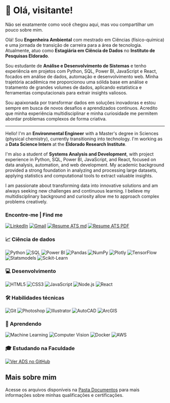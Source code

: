 # 👋 Olá, visitante!
Não sei exatamente como você chegou aqui, mas vou compartilhar um pouco sobre mim. 

<p>Olá! Sou <strong>Engenheira Ambiental</strong> com mestrado em Ciências (físico-química) e uma jornada de transição de carreira para a área de tecnologia. Atualmente, atuo como <strong>Estagiária em Ciência de Dados</strong> no <strong>Instituto de Pesquisas Eldorado</strong>.</p>
<p>Sou estudante de <strong>Análise e Desenvolvimento de Sistemas</strong> e tenho experiência em projetos com Python, SQL, Power BI, JavaScript e React, focados em análise de dados, automação e desenvolvimento web. Minha trajetória acadêmica me proporcionou uma sólida base em análise e tratamento de grandes volumes de dados, aplicando estatística e ferramentas computacionais para extrair insights valiosos.</p>
<p>Sou apaixonada por transformar dados em soluções inovadoras e estou sempre em busca de novos desafios e aprendizados contínuos. Acredito que minha experiência multidisciplinar e minha curiosidade me permitem abordar problemas complexos de forma criativa.</p>

---

<p>Hello! I'm an <strong>Environmental Engineer</strong> with a Master's degree in Sciences (physical chemistry), currently transitioning into technology. I'm working as a <strong>Data Science Intern</strong> at the <strong>Eldorado Research Institute</strong>.</p>
<p>I'm also a student of <strong>Systems Analysis and Development</strong>, with project experience in Python, SQL, Power BI, JavaScript, and React, focused on data analysis, automation, and web development. My academic background provided a strong foundation in analyzing and processing large datasets, applying statistics and computational tools to extract valuable insights.</p>
<p>I am passionate about transforming data into innovative solutions and am always seeking new challenges and continuous learning. I believe my multidisciplinary background and curiosity allow me to approach complex problems creatively.</p>


### Encontre-me | Find me

<a href="https://www.linkedin.com/in/vitoriapguimaraes/"><img src="https://img.shields.io/badge/-in/vitoriapguimaraes-0077B5?style=for-the-badge" alt="LinkedIn"/></a> 
<a href="mailto:vipistori@gmail.com"><img src="https://img.shields.io/badge/-vipistori@gmail.com-D14836?style=for-the-badge" alt="Gmail"/></a>
<a href="https://github.com/vitoriapguimaraes/vitoriapguimaraes/blob/main/README.md"><img src="https://img.shields.io/badge/Currículo%20em%20md-gray?style=for-the-badge" alt="Resume ATS md"/></a>
<a href="https://github.com/vitoriapguimaraes/vitoriapguimaraes/blob/main/DOCUMENTOS/Vitoria_Pistori_RESUME.pdf"><img src="https://img.shields.io/badge/Currículo%20em%20pdf-gray?style=for-the-badge" alt="Resume ATS PDF"/></a>

### 📈 Ciência de dados
![Python](https://img.shields.io/badge/-Python-000000?style=for-the-badge&logo=python&logoColor=white)
![SQL](https://img.shields.io/badge/-SQL-000000?style=for-the-badge&logo=sqlite&logoColor=white)
![Power BI](https://img.shields.io/badge/-Power_BI-000000?style=for-the-badge)
![Pandas](https://img.shields.io/badge/-Pandas-000000?style=for-the-badge&logo=pandas&logoColor=white)
![NumPy](https://img.shields.io/badge/-NumPy-000000?style=for-the-badge&logo=numpy&logoColor=white)
![Plotly](https://img.shields.io/badge/-Plotly-000000?style=for-the-badge&logo=plotly&logoColor=white)
![TensorFlow](https://img.shields.io/badge/-TensorFlow-000000?style=for-the-badge&logo=tensorflow&logoColor=white)
![Statsmodels](https://img.shields.io/badge/-Statsmodels-000000?style=for-the-badge)
![Scikit-Learn](https://img.shields.io/badge/-Scikit_Learn-000000?style=for-the-badge&logo=scikitlearn&logoColor=white)

### 💻 Desenvolvimento
![HTML5](https://img.shields.io/badge/-HTML5-000000?style=for-the-badge&logo=html5&logoColor=white)
![CSS3](https://img.shields.io/badge/-CSS3-000000?style=for-the-badge&logo=css3&logoColor=white)
![JavaScript](https://img.shields.io/badge/-JavaScript-000000?style=for-the-badge&logo=javascript&logoColor=white)
![Node.js](https://img.shields.io/badge/-Node.js-000000?style=for-the-badge&logo=node.js&logoColor=white)
![React](https://img.shields.io/badge/-React-000000?style=for-the-badge&logo=react&logoColor=white)

### 🛠 Habilidades técnicas
![Git](https://img.shields.io/badge/-Git-000000?style=for-the-badge&logo=git&logoColor=white)
![Photoshop](https://img.shields.io/badge/-Photoshop-000000?style=for-the-badge&logo=adobephotoshop&logoColor=white)
![Illustrator](https://img.shields.io/badge/-Illustrator-000000?style=for-the-badge&logo=adobeillustrator&logoColor=white)
![AutoCAD](https://img.shields.io/badge/-AutoCAD-000000?style=for-the-badge&logo=autocad&logoColor=white)
![ArcGIS](https://img.shields.io/badge/-ArcGIS-000000?style=for-the-badge&logo=arcgis&logoColor=white)

### 📓 Aprendendo
![Machine Learning](https://img.shields.io/badge/-Machine_Learning-000000?style=for-the-badge&logo=scikitlearn&logoColor=white)
![Computer Vision](https://img.shields.io/badge/-Computer_Vision-000000?style=for-the-badge)
![Docker](https://img.shields.io/badge/-Docker-000000?style=for-the-badge&logo=docker&logoColor=white)
![AWS](https://img.shields.io/badge/-AWS-000000?style=for-the-badge&logo=amazonwebservices&logoColor=white)

### 🎓 Estudando na Faculdade
[![Ver ADS no GitHub](https://img.shields.io/badge/Ver%20ADS%20no%20GitHub-gray?style=for-the-badge)](https://github.com/vitoriapguimaraes/ADS)

## Mais sobre mim
Acesse os arquivos disponíveis na [Pasta Documentos](https://github.com/vitoriapguimaraes/vitoriapguimaraes/tree/main/DOCUMENTOS) para mais informações sobre minhas qualificações e certificações.

<!-- 

![capa](https://github.com/vitoriapguimaraes/vitoriapguimaraes/blob/main/image/Capa.png)

![Resume](https://github.com/vitoriapguimaraes/vitoriapguimaraes/blob/main/image/ResumeImg-VitoriaPistori-v1.png)

<p>:bookmark_tabs: Estatísticas:</p>
<div style="display: flex; align-items: center;">
    <img src="https://github-readme-stats.vercel.app/api?username=vitoriapguimaraes&show_icons=true&locale=en" alt="vitoriapguimaraes" style="margin-right: 20px;"/>
    <img src="https://github-readme-stats.vercel.app/api/top-langs?username=vitoriapguimaraes&show_icons=true&locale=en&layout=compact" alt="vitoriapguimaraes"/>
</div>

-->
